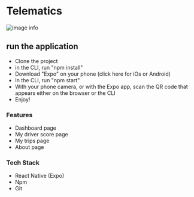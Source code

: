 # Telematics

![image info](./assets/mockups/Telematics_ReadMe.png)

## run the application

- Clone the project
- in the CLI, run "npm install"
- Download "Expo" on your phone (click here for iOs or Android)
- In the CLI, run "npm start"
- With your phone camera, or with the Expo app, scan the QR code that appears either on the browser or the CLI
- Enjoy!

### Features

- Dashboard page
- My driver score page
- My trips page
- About page

### Tech Stack

- React Native (Expo)
- Npm
- Git